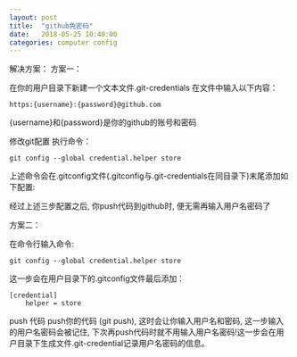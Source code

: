 ```yaml
---
layout: post
title:  "github免密码"
date:   2018-05-25 10:40:00
categories: computer config
---
```

解决方案：
方案一：

在你的用户目录下新建一个文本文件.git-credentials
在文件中输入以下内容：
```
https:{username}:{password}@github.com
```
{username}和{password}是你的github的账号和密码

修改git配置
执行命令：
```
git config --global credential.helper store
```
上述命令会在.gitconfig文件(.gitconfig与.git-credentials在同目录下)末尾添加如下配置:

经过上述三步配置之后, 你push代码到github时, 便无需再输入用户名密码了

方案二：

在命令行输入命令:
```
git config --global credential.helper store
```
这一步会在用户目录下的.gitconfig文件最后添加：
```
[credential]
    helper = store
```
push 代码
push你的代码 (git push), 这时会让你输入用户名和密码, 这一步输入的用户名密码会被记住, 下次再push代码时就不用输入用户名密码!这一步会在用户目录下生成文件.git-credential记录用户名密码的信息。
